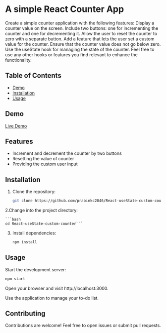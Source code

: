 # A simple React Counter App 
Create a simple counter application with the following features:
Display a counter value on the screen.
Include two buttons: one for incrementing the counter and one for decrementing it.
Allow the user to reset the counter to zero with a separate button.
Add a feature that lets the user set a custom value for the counter.
Ensure that the counter value does not go below zero.
Use the useState hook for managing the state of the counter. Feel free to use any other hooks or features you find relevant to enhance the functionality.


## Table of Contents

- [Demo](#demo)
- [Installation](#installation)
- [Usage](#usage)

## Demo

[Live Demo]() <!-- Add a link to your live demo when deployed -->

## Features

- Increment and decrement the counter by two buttons
- Resetting the value of counter
- Providing the custom user input

## Installation

1. Clone the repository:

   ```bash
   git clone https://github.com/prabinkc2046/React-useState-custom-counter

2.Change into the project directory:

    ```bash
    cd React-useState-custom-counter```

3. Install dependencies:

    ```bash
    npm install
    ```

## Usage

Start the development server:
```bash
npm start
```

Open your browser and visit http://localhost:3000.

Use the application to manage your to-do list.

## Contributing
Contributions are welcome! Feel free to open issues or submit pull requests.
